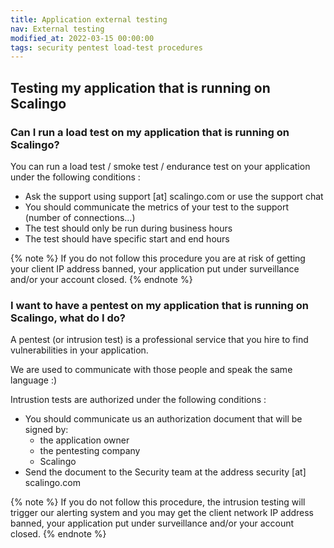 ```yaml
---
title: Application external testing
nav: External testing
modified_at: 2022-03-15 00:00:00
tags: security pentest load-test procedures
---
```


## Testing my application that is running on Scalingo

### Can I run a load test on my application that is running on Scalingo?

You can run a load test / smoke test / endurance test on your application under the following conditions :

- Ask the support using support [at] scalingo.com or use the support chat
- You should communicate the metrics of your test to the support (number of connections...)
- The test should only be run during business hours
- The test should have specific start and end hours

{% note %}
If you do not follow this procedure you are at risk of getting your client IP
address banned, your application put under surveillance and/or your account
closed.
{% endnote %}

### I want to have a pentest on my application that is running on Scalingo, what do I do?

A pentest (or intrusion test) is a professional service that you hire to find vulnerabilities in your application.

We are used to communicate with those people and speak the same language :)

Intrustion tests are authorized under the following conditions :

- You should communicate us an authorization document that will be signed by:
  - the application owner
  - the pentesting company
  - Scalingo
- Send the document to the Security team at the address security [at] scalingo.com


{% note %}
If you do not follow this procedure, the intrusion testing will
trigger our alerting system and you may get the client network IP address
banned, your application put under surveillance and/or your account closed.
{% endnote %}